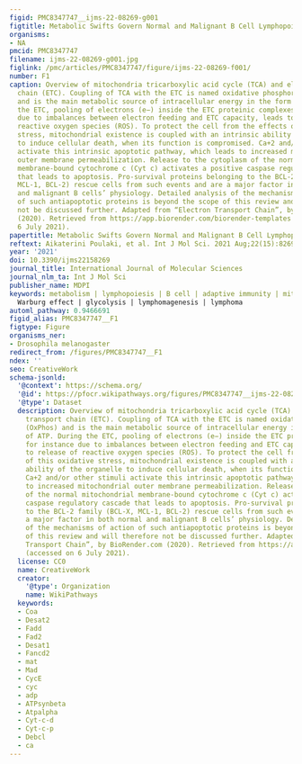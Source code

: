 ```yaml
---
figid: PMC8347747__ijms-22-08269-g001
figtitle: Metabolic Swifts Govern Normal and Malignant B Cell Lymphopoiesis
organisms:
- NA
pmcid: PMC8347747
filename: ijms-22-08269-g001.jpg
figlink: /pmc/articles/PMC8347747/figure/ijms-22-08269-f001/
number: F1
caption: Overview of mitochondria tricarboxylic acid cycle (TCA) and electron transport
  chain (ETC). Coupling of TCA with the ETC is named oxidative phosphorylation (OxPhos)
  and is the main metabolic source of intracellular energy in the form of ATP. During
  the ETC, pooling of electrons (e−) inside the ETC proteinic complexes, for instance
  due to imbalances between electron feeding and ETC capacity, leads to release of
  reactive oxygen species (ROS). To protect the cell from the effects of this oxidative
  stress, mitochondrial existence is coupled with an intrinsic ability of the organelle
  to induce cellular death, when its function is compromised. Ca+2 and/or other stimuli
  activate this intrinsic apoptotic pathway, which leads to increased mitochondrial
  outer membrane permeabilization. Release to the cytoplasm of the normal mitochondrial
  membrane-bound cytochrome c (Cyt c) activates a positive caspase regulatory cascade
  that leads to apoptosis. Pro-survival proteins belonging to the BCL-2 family (BCL-X,
  MCL-1, BCL-2) rescue cells from such events and are a major factor in both normal
  and malignant B cells’ physiology. Detailed analysis of the mechanisms of action
  of such antiapoptotic proteins is beyond the scope of this review and will therefore
  not be discussed further. Adapted from “Electron Transport Chain”, by BioRender.com
  (2020). Retrieved from https://app.biorender.com/biorender-templates (accessed on
  6 July 2021).
papertitle: Metabolic Swifts Govern Normal and Malignant B Cell Lymphopoiesis.
reftext: Aikaterini Poulaki, et al. Int J Mol Sci. 2021 Aug;22(15):8269.
year: '2021'
doi: 10.3390/ijms22158269
journal_title: International Journal of Molecular Sciences
journal_nlm_ta: Int J Mol Sci
publisher_name: MDPI
keywords: metabolism | lymphopoiesis | B cell | adaptive immunity | mitochondria |
  Warburg effect | glycolysis | lymphomagenesis | lymphoma
automl_pathway: 0.9466691
figid_alias: PMC8347747__F1
figtype: Figure
organisms_ner:
- Drosophila melanogaster
redirect_from: /figures/PMC8347747__F1
ndex: ''
seo: CreativeWork
schema-jsonld:
  '@context': https://schema.org/
  '@id': https://pfocr.wikipathways.org/figures/PMC8347747__ijms-22-08269-g001.html
  '@type': Dataset
  description: Overview of mitochondria tricarboxylic acid cycle (TCA) and electron
    transport chain (ETC). Coupling of TCA with the ETC is named oxidative phosphorylation
    (OxPhos) and is the main metabolic source of intracellular energy in the form
    of ATP. During the ETC, pooling of electrons (e−) inside the ETC proteinic complexes,
    for instance due to imbalances between electron feeding and ETC capacity, leads
    to release of reactive oxygen species (ROS). To protect the cell from the effects
    of this oxidative stress, mitochondrial existence is coupled with an intrinsic
    ability of the organelle to induce cellular death, when its function is compromised.
    Ca+2 and/or other stimuli activate this intrinsic apoptotic pathway, which leads
    to increased mitochondrial outer membrane permeabilization. Release to the cytoplasm
    of the normal mitochondrial membrane-bound cytochrome c (Cyt c) activates a positive
    caspase regulatory cascade that leads to apoptosis. Pro-survival proteins belonging
    to the BCL-2 family (BCL-X, MCL-1, BCL-2) rescue cells from such events and are
    a major factor in both normal and malignant B cells’ physiology. Detailed analysis
    of the mechanisms of action of such antiapoptotic proteins is beyond the scope
    of this review and will therefore not be discussed further. Adapted from “Electron
    Transport Chain”, by BioRender.com (2020). Retrieved from https://app.biorender.com/biorender-templates
    (accessed on 6 July 2021).
  license: CC0
  name: CreativeWork
  creator:
    '@type': Organization
    name: WikiPathways
  keywords:
  - Coa
  - Desat2
  - Fadd
  - Fad2
  - Desat1
  - Fancd2
  - mat
  - Mad
  - CycE
  - cyc
  - adp
  - ATPsynbeta
  - Atpalpha
  - Cyt-c-d
  - Cyt-c-p
  - Debcl
  - ca
---
```

